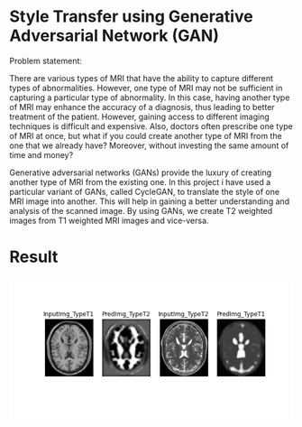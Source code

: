# Style Transfer using Generative Adversarial Network (GAN)

 
Problem statement:

There are various types of MRI that have the ability to capture different types of abnormalities. However, one type of MRI may not be sufficient in capturing a particular type of abnormality. In this case, having another type of MRI may enhance the accuracy of a diagnosis, thus leading to better treatment of the patient.
However, gaining access to different imaging techniques is difficult and expensive. Also, doctors often prescribe one type of MRI at once, but what if you could create another type of MRI from the one that we already have? Moreover, without investing the same amount of time and money?

 
Generative adversarial networks (GANs) provide the luxury of creating another type of MRI from the existing one. In this project i have used a particular variant of GANs, called CycleGAN, to translate the style of one MRI image into another. This will help in gaining a better understanding and analysis of the scanned image. By using GANs, we create T2 weighted images from T1 weighted MRI images and vice-versa.

 # Result 

![Alt Text](https://github.com/amitt00/CGAN-MRI-Image-generation/blob/main/GAN1.gif)


 
